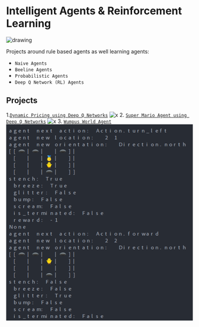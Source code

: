 # Intelligent Agents & Reinforcement Learning

<img src="https://vitalflux.com/wp-content/uploads/2020/12/Reinforcement-learning-real-world-example.png)" alt="drawing" width="400"/>

Projects around rule based agents as well learning agents:

- `Naive Agents`
- `Beeline Agents`
- `Probabilistic Agents`
- `Deep Q Network (RL) Agents`

## Projects

1.[`Dynamic Pricing using Deep Q Networks`](/pricing/dqn_pricing.ipynb)
![x](https://github.com/lejinvarghese/reinforcement_learning/blob/main/pricing/sim.gif?raw=true)
2. [`Super Mario Agent using Deep Q Networks`](/projects/readme.md)
    ![x](https://drive.google.com/file/d/16FDkwufkFXJ3nz3HovG1C0GR6MV4uCH1/preview)
3. [`Wumpus World Agent`](/assignments/assignment_3/)
   ![x](/assignments/assignment_2/assets/screenshot_1.png)